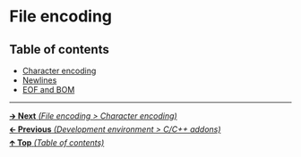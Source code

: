 # File encoding

## Table of contents

- [Character encoding](character_encoding.md)
- [Newlines](newlines.md)
- [EOF and BOM](eof_bom.md)

<hr>

[🡲 **Next** _(File encoding > Character encoding)_](character_encoding.md)<br>
[🡰 **Previous** _(Development environment > C/C++ addons)_](../development_environment/cpp_addons.md)<br>
[🡱 **Top** _(Table of contents)_](../../README.md#table-of-contents)<br>

